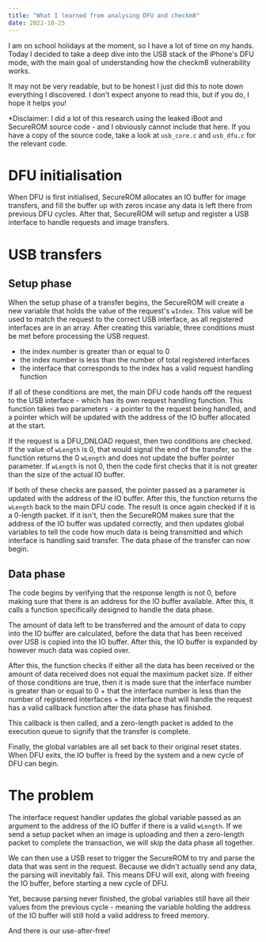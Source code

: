 ```yaml
---
title: "What I learned from analysing DFU and checkm8"
date: 2022-10-25
---
```


I am on school holidays at the moment, so I have a lot of time on my hands. Today I decided to take a deep dive into the USB stack of the iPhone's DFU mode, with the main goal of understanding how the checkm8 vulnerability works.

It may not be very readable, but to be honest I just did this to note down everything I discovered. I don't expect anyone to read this, but if you do, I hope it helps you!

*Disclaimer: I did a lot of this research using the leaked iBoot and SecureROM source code - and I obviously cannot include that here. If you have a copy of the source code, take a look at `usb_core.c` and `usb_dfu.c` for the relevant code.

# DFU initialisation

When DFU is first initialised, SecureROM allocates an IO buffer for image transfers, and fill the buffer up with zeros incase any data is left there from previous DFU cycles. After that, SecureROM will setup and register a USB interface to handle requests and image transfers.

# USB transfers
## Setup phase

When the setup phase of a transfer begins, the SecureROM will create a new variable that holds the value of the request's `wIndex`. This value will be used to match the request to the correct USB interface, as all registered interfaces are in an array. After creating this variable, three conditions must be met before processing the USB request.

* the index number is greater than or equal to 0
* the index number is less than the number of total registered interfaces
* the interface that corresponds to the index has a valid request handling function

If all of these conditions are met, the main DFU code hands off the request to the USB interface - which has its own request handling function. This function takes two parameters - a pointer to the request being handled, and a pointer which will be updated with the address of the IO buffer allocated at the start.

If the request is a DFU_DNLOAD request, then two conditions are checked. If the value of `wLength` is 0, that would signal the end of the transfer, so the function returns the 0 `wLength` and does not update the buffer pointer parameter. If `wLength` is not 0, then the code first checks that it is not greater than the size of the actual IO buffer.

If both of these checks are passed, the pointer passed as a parameter is updated with the address of the IO buffer. After this, the function returns the `wLength` back to the main DFU code. The result is once again checked if it is a 0-length packet. If it isn't, then the SecureROM makes sure that the address of the IO buffer was updated correctly, and then updates global variables to tell the code how much data is being transmitted and which interface is handling said transfer. The data phase of the transfer can now begin.

## Data phase
The code begins by verifying that the response length is not 0, before making sure that there is an address for the IO buffer available. After this, it calls a function specifically designed to handle the data phase.

The amount of data left to be transferred and the amount of data to copy into the IO buffer are calculated, before the data that has been received over USB is copied into the IO buffer. After this, the IO buffer is expanded by however much data was copied over.

After this, the function checks if either all the data has been received or the amount of data received does not equal the maximum packet size. If either of those conditions are true, then it is made sure that the interface number is greater than or equal to 0 + that the interface number is less than the number of registered interfaces + the interface that will handle the request has a valid callback function after the data phase has finished.

This callback is then called, and a zero-length packet is added to the execution queue to signify that the transfer is complete.

Finally, the global variables are all set back to their original reset states. When DFU exits, the IO buffer is freed by the system and a new cycle of DFU can begin.


# The problem
The interface request handler updates the global variable passed as an argument to the address of the IO buffer if there is a valid `wLength`. If we send a setup packet when an image is uploading and then a zero-length packet to complete the transaction, we will skip the data phase all together.

We can then use a USB reset to trigger the SecureROM to try and parse the data that was sent in the request. Because we didn't actually send any data, the parsing will inevitably fail. This means DFU will exit, along with freeing the IO buffer, before starting a new cycle of DFU.

Yet, because parsing never finished, the global variables still have all their values from the previous cycle - meaning the variable holding the address of the IO buffer will still hold a valid address to freed memory.

And there is our use-after-free!